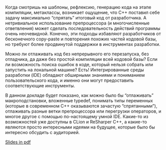 Когда смотришь на шаблоны, рефлексию, генерацию кода на этапе компиляции, метаклассы, возникает ощущение, что C++ поставил себе задачу максимально “спрятать” итоговый код от разработчика. А нетривиальное использование препроцессора (и многочисленные ответвления) может сделать последовательность действий программы очень неочевидной. Конечно, эти подходы избавляют разработчиков от бесконечного copy-paste и повторения похожих частей кодовой базы, но требуют более продвинутой поддержки в инструментах разработки.

Можно ли отлаживать код без непрерывного его перезапуска, без отладчика, да даже без простой компиляции всей кодовой базы? Если ли возможность поиска ошибок в коде, который нельзя собрать или запустить на локальной машине? Есть! Интегрированные среды разработки (IDE) обладают обширными знаниями и пониманием пользовательского кода, и именно они могут предоставить соответствующие инструменты.

В данном докладе будет показано, как можно было бы “отлаживать” макроподстановки, вложенные typedef, понимать типы переменных (которые в современном C++ оказываются зачастую “спрятанными”), отлаживать разные ветки препроцессора или перегрузки операторов, и многое другое с помощью по-настоящему умной IDE. Какие-то из возможностей уже доступны в CLion и ReSharper C++, а какие-то являются просто интересными идеями на будущее, которые было бы интересно обсудить с аудиторией.

<a href=http://cppconf.ru/talks/day-1/track-d/5.pdf>Slides in pdf</a>

